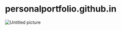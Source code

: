 # personalportfolio.github.in

![Untitled picture](https://github.com/Lion-Skynet/personalportfolio.github.in/assets/141544280/e600fb40-bd4f-439a-9f63-f3876d498cdd)

